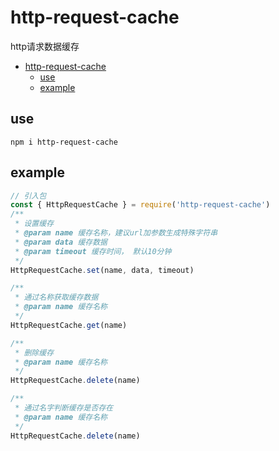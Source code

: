# http-request-cache
http请求数据缓存

- [http-request-cache](#http-request-cache)
  - [use](#use)
  - [example](#example)


## use
```shell
npm i http-request-cache
```

## example
```javascript
// 引入包
const { HttpRequestCache } = require('http-request-cache')
/**
 * 设置缓存
 * @param name 缓存名称，建议url加参数生成特殊字符串
 * @param data 缓存数据
 * @param timeout 缓存时间， 默认10分钟
 */
HttpRequestCache.set(name, data, timeout)

/**
 * 通过名称获取缓存数据
 * @param name 缓存名称
 */
HttpRequestCache.get(name)

/**
 * 删除缓存
 * @param name 缓存名称
 */
HttpRequestCache.delete(name)

/**
 * 通过名字判断缓存是否存在
 * @param name 缓存名称
 */
HttpRequestCache.delete(name)
```
